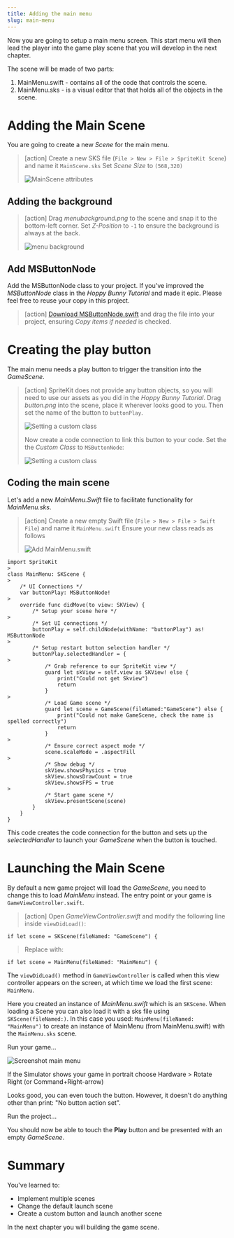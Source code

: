 ```yaml
---
title: Adding the main menu
slug: main-menu
---
```


Now you are going to setup a main menu screen. This start menu will then lead 
the player into the game play scene that you will develop in the next chapter.

The scene will be made of two parts:

1. MainMenu.swift - contains all of the code that controls the scene.
2. MainMenu.sks - is a visual editor that that holds all of the objects in the scene.

# Adding the Main Scene

You are going to create a new *Scene* for the main menu.

> [action]
> Create a new SKS file (`File > New > File > SpriteKit Scene`) and name it `MainScene.sks`
> Set *Scene Size* to `(568,320)`
>
> ![MainScene attributes](../Tutorial-Images/p5-01-menu-scene.png)
>

## Adding the background

> [action]
> Drag *menubackground.png* to the scene and snap it to the bottom-left corner.
> Set *Z-Position* to `-1` to ensure the background is always at the back.
>
> ![menu background](../Tutorial-Images/p5-02-menu-scene.png)

## Add MSButtonNode

Add the MSButtonNode class to your project. If you've improved the *MSButtonNode* class 
in the *Hoppy Bunny Tutorial* and made it epic. Please feel free to reuse your copy in 
this project.

> [action]
> [Download MSButtonNode.swift](../MSButtonNode.swift) and drag the file into your project, 
> ensuring *Copy items if needed* is checked.
>

# Creating the play button

The main menu needs a play button to trigger the transition into the *GameScene*.

> [action]
> SpriteKit does not provide any button objects, so you will need to use our assets as you 
> did in the *Hoppy Bunny Tutorial*.
> Drag *button.png* into the scene, place it wherever looks good to you.
> Then set the name of the button to `buttonPlay`. 
>
> ![Setting a custom class](../Tutorial-Images/p5-03-button-name.png)
>
> Now create a code connection to link this button to your code. Set the 
> the *Custom Class* to `MSButtonNode`:
>
> ![Setting a custom class](../Tutorial-Images/p5-03-msbuttonnode.png)
>

## Coding the main scene

Let's add a new *MainMenu.Swift* file to facilitate functionality for 
*MainMenu.sks*.

> [action]
> Create a new empty Swift file (`File > New > File > Swift File`) and name it 
> `MainMenu.swift`
> Ensure your new class reads as follows
>
> ![Add MainMenu.swift](../Tutorial-Images/p5-05-mainmenu-swift.png)
>
```
import SpriteKit
>
class MainMenu: SKScene {
>    
    /* UI Connections */
    var buttonPlay: MSButtonNode!
>    
    override func didMove(to view: SKView) {
        /* Setup your scene here */
>        
        /* Set UI connections */
        buttonPlay = self.childNode(withName: "buttonPlay") as! MSButtonNode
>    
        /* Setup restart button selection handler */
        buttonPlay.selectedHandler = {
>       
            /* Grab reference to our SpriteKit view */
            guard let skView = self.view as SKView! else {
                print("Could not get Skview")
                return
            }
>            
            /* Load Game scene */
            guard let scene = GameScene(fileNamed:"GameScene") else {
                print("Could not make GameScene, check the name is spelled correctly")
                return
            }
>            
            /* Ensure correct aspect mode */
            scene.scaleMode = .aspectFill
>           
            /* Show debug */
            skView.showsPhysics = true
            skView.showsDrawCount = true
            skView.showsFPS = true
>
            /* Start game scene */
            skView.presentScene(scene)
        }
    }
}
```
>

This code creates the code connection for the button and sets up the *selectedHandler* 
to launch your *GameScene* when the button is touched.

# Launching the Main Scene

By default a new game project will load the *GameScene*, you need to change this to 
load *MainMenu* instead. The entry point or your game is `GameViewController.swift`. 

> [action]
> Open *GameViewController.swift* and modify the following line inside `viewDidLoad()`:
>
```
if let scene = SKScene(fileNamed: "GameScene") {
```
> Replace with:
```
if let scene = MainMenu(fileNamed: "MainMenu") {
```

The `viewDidLoad()` method in `GameViewController` is called when this view controller 
appears on the screen, at which time we load the first scene: `MainMenu`. 

Here you created an instance of *MainMenu.swift* which is an `SKScene`. When loading a Scene 
you can also load it with a sks file using `SKScene(fileNamed:)`. In this case you used: 
`MainMenu(fileNamed: "MainMenu")` to create an instance of MainMenu (from MainMenu.swift)
with the `MainMenu.sks` scene. 

Run your game...

![Screenshot main menu](../Tutorial-Images/p5-04-button-test.png)

If the Simulator shows your game in portrait choose Hardware > Rotate Right 
(or Command+Right-arrow)

Looks good, you can even touch the button. However, it doesn't do anything other than 
print: "No button action set".

Run the project...

You should now be able to touch the **Play** button and be presented with an empty 
*GameScene*.

# Summary

You've learned to:

- Implement multiple scenes
- Change the default launch scene
- Create a custom button and launch another scene

In the next chapter you will building the game scene.
